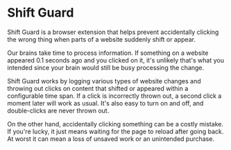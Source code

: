 # Shift Guard

Shift Guard is a browser extension that helps prevent accidentally clicking the wrong thing when parts of a website suddenly shift or appear.

Our brains take time to process information. If something on a website appeared 0.1 seconds ago and you clicked on it, it's unlikely that's what you intended since your brain would still be busy processing the change.

Shift Guard works by logging various types of website changes and throwing out clicks on content that shifted or appeared within a configurable time span. If a click is incorrectly thrown out, a second click a moment later will work as usual. It's also easy to turn on and off, and double-clicks are never thrown out.

On the other hand, accidentally clicking something can be a costly mistake. If you're lucky, it just means waiting for the page to reload after going back. At worst it can mean a loss of unsaved work or an unintended purchase.

